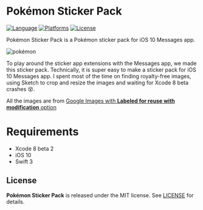 # Pokémon Sticker Pack
[![Language](https://img.shields.io/badge/language-Swift%203-orange.svg)](https://swift.org)
[![Platforms](https://img.shields.io/badge/platform-ios-lightgrey.svg)](https://swift.org/about/#platform-support)
[![License](https://img.shields.io/github/license/JakeLin/PokemonStickerPack.svg?style=flat)](https://github.com/JakeLin/PokemonStickerPack/blob/master/LICENSE)

Pokémon Sticker Pack is a Pokémon sticker pack for iOS 10 Messages app.

![pokémon](https://cloud.githubusercontent.com/assets/573856/16916028/1c6156c2-4d3e-11e6-9eb0-f7ec6ef1a9bd.gif)

To play around the sticker app extensions with the Messages app, we made this sticker pack. Technically, it is super easy to make a sticker pack for iOS 10 Messages app. I spent most of the time on finding royalty-free images, using Sketch to crop and resize the images and waiting for Xcode 8 beta crashes 😵.

All the images are from [Google Images with **Labeled for reuse with modification** option](https://www.google.com.au/search?q=Pokemon&source=lnms&tbm=isch&sa=X&ved=0ahUKEwjxq9uMovnNAhUMF5QKHSkgC2YQ_AUICCgB&biw=1431&bih=766#q=pokemon+characters+with+names&tbs=rimg:CU7HT9rT73MWIjje0lrEYmqzs1QIMNj5bNk-c36L7yyXJOj_1p3kGSoa41uYYe80jwUM7sADZVsVZqKj_1UMZqV3gJ0SoSCd7SWsRiarOzEVPzyAo8oBj0KhIJVAgw2Pls2T4R6Z2-ZVl6N3IqEglzfovvLJck6BGreVp2Ve6xYioSCf-neQZKhrjWEVMBTbt1PJ-jKhIJ5hh7zSPBQzsRl0F_1G1lVws8qEgmwANlWxVmoqBGL_134-4LLWmyoSCf9QxmpXeAnREel9BzWZzBU9,sur:fmc&tbm=isch&imgrc=_1DGald4CdFmkM%3A)

# Requirements

* Xcode 8 beta 2
* iOS 10
* Swift 3

## License
**Pokémon Sticker Pack** is released under the MIT license. See [LICENSE](https://github.com/JakeLin/PokemonStickerPack/blob/master/LICENSE) for details.





